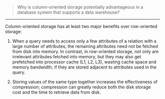 > Why is column-oriented storage potentially advantageous in a database system 
> that supports a data warehouse? 

--------------------------------

Column-oriented storage has at least two major benefits over row-oriented storage: 

1. When a query needs to access only a few attributes of a relation with a large number 
of attributes, the remaining attributes need not be fetched from disk into memory. In 
contrast, in row-oriented storage, not only are irrelevant attributes fetched into 
memory, but they may also get prefetched into processor cache (L1, L2, L3), wasting 
cache space and memory bandwidth, if they are stored adjacent to attributes used in the 
query. 

2. Storing values of the same type together increases the effectiveness of compression; 
compression can greatly reduce both the disk storage cost and the time to retrieve data 
from disk. 